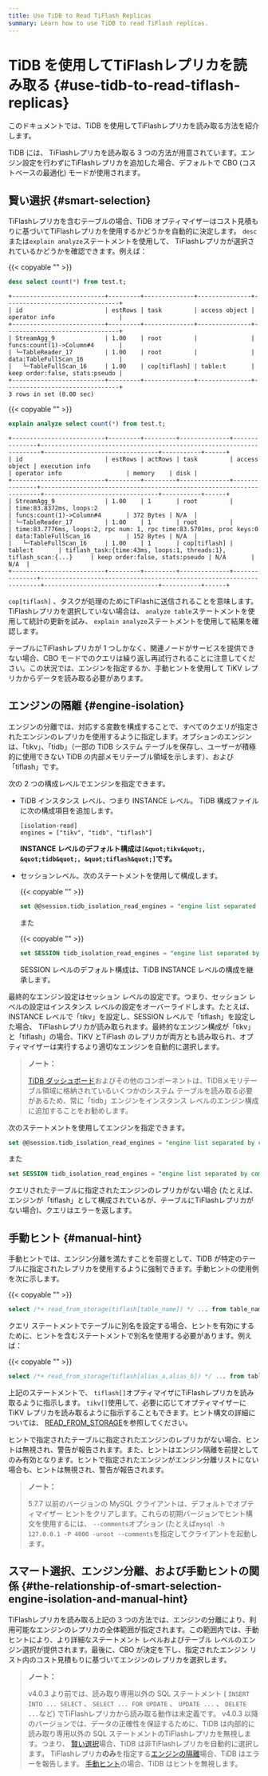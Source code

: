 ```yaml
---
title: Use TiDB to Read TiFlash Replicas
summary: Learn how to use TiDB to read TiFlash replicas.
---
```


# TiDB を使用してTiFlashレプリカを読み取る {#use-tidb-to-read-tiflash-replicas}

このドキュメントでは、TiDB を使用してTiFlashレプリカを読み取る方法を紹介します。

TiDB には、 TiFlashレプリカを読み取る 3 つの方法が用意されています。エンジン設定を行わずにTiFlashレプリカを追加した場合、デフォルトで CBO (コストベースの最適化) モードが使用されます。

## 賢い選択 {#smart-selection}

TiFlashレプリカを含むテーブルの場合、TiDB オプティマイザーはコスト見積もりに基づいてTiFlashレプリカを使用するかどうかを自動的に決定します。 `desc`または`explain analyze`ステートメントを使用して、 TiFlashレプリカが選択されているかどうかを確認できます。例えば：

{{< copyable "" >}}

```sql
desc select count(*) from test.t;
```

```
+--------------------------+---------+--------------+---------------+--------------------------------+
| id                       | estRows | task         | access object | operator info                  |
+--------------------------+---------+--------------+---------------+--------------------------------+
| StreamAgg_9              | 1.00    | root         |               | funcs:count(1)->Column#4       |
| └─TableReader_17         | 1.00    | root         |               | data:TableFullScan_16          |
|   └─TableFullScan_16     | 1.00    | cop[tiflash] | table:t       | keep order:false, stats:pseudo |
+--------------------------+---------+--------------+---------------+--------------------------------+
3 rows in set (0.00 sec)
```

{{< copyable "" >}}

```sql
explain analyze select count(*) from test.t;
```

```
+--------------------------+---------+---------+--------------+---------------+----------------------------------------------------------------------+--------------------------------+-----------+------+
| id                       | estRows | actRows | task         | access object | execution info                                                       | operator info                  | memory    | disk |
+--------------------------+---------+---------+--------------+---------------+----------------------------------------------------------------------+--------------------------------+-----------+------+
| StreamAgg_9              | 1.00    | 1       | root         |               | time:83.8372ms, loops:2                                              | funcs:count(1)->Column#4       | 372 Bytes | N/A  |
| └─TableReader_17         | 1.00    | 1       | root         |               | time:83.7776ms, loops:2, rpc num: 1, rpc time:83.5701ms, proc keys:0 | data:TableFullScan_16          | 152 Bytes | N/A  |
|   └─TableFullScan_16     | 1.00    | 1       | cop[tiflash] | table:t       | tiflash_task:{time:43ms, loops:1, threads:1}, tiflash_scan:{...}     | keep order:false, stats:pseudo | N/A       | N/A  |
+--------------------------+---------+---------+--------------+---------------+----------------------------------------------------------------------+--------------------------------+-----------+------+
```

`cop[tiflash]` 、タスクが処理のためにTiFlashに送信されることを意味します。 TiFlashレプリカを選択していない場合は、 `analyze table`ステートメントを使用して統計の更新を試み、 `explain analyze`ステートメントを使用して結果を確認します。

テーブルにTiFlashレプリカが 1 つしかなく、関連ノードがサービスを提供できない場合、CBO モードでのクエリは繰り返し再試行されることに注意してください。この状況では、エンジンを指定するか、手動ヒントを使用して TiKV レプリカからデータを読み取る必要があります。

## エンジンの隔離 {#engine-isolation}

エンジンの分離では、対応する変数を構成することで、すべてのクエリが指定されたエンジンのレプリカを使用するように指定します。オプションのエンジンは、「tikv」、「tidb」（一部の TiDB システム テーブルを保存し、ユーザーが積極的に使用できない TiDB の内部メモリテーブル領域を示します）、および「tiflash」です。

<CustomContent platform="tidb">

次の 2 つの構成レベルでエンジンを指定できます。

-   TiDB インスタンス レベル、つまり INSTANCE レベル。 TiDB 構成ファイルに次の構成項目を追加します。

    ```
    [isolation-read]
    engines = ["tikv", "tidb", "tiflash"]
    ```

    **INSTANCE レベルのデフォルト構成は`[&quot;tikv&quot;, &quot;tidb&quot;, &quot;tiflash&quot;]`です。**

-   セッションレベル。次のステートメントを使用して構成します。

    {{< copyable "" >}}

    ```sql
    set @@session.tidb_isolation_read_engines = "engine list separated by commas";
    ```

    また

    {{< copyable "" >}}

    ```sql
    set SESSION tidb_isolation_read_engines = "engine list separated by commas";
    ```

    SESSION レベルのデフォルト構成は、TiDB INSTANCE レベルの構成を継承します。

最終的なエンジン設定はセッション レベルの設定です。つまり、セッション レベルの設定はインスタンス レベルの設定をオーバーライドします。たとえば、INSTANCE レベルで「tikv」を設定し、SESSION レベルで「tiflash」を設定した場合、 TiFlashレプリカが読み取られます。最終的なエンジン構成が「tikv」と「tiflash」の場合、TiKV とTiFlash のレプリカが両方とも読み取られ、オプティマイザーは実行するより適切なエンジンを自動的に選択します。

> **ノート：**
>
> [<a href="/dashboard/dashboard-intro.md">TiDB ダッシュボード</a>](/dashboard/dashboard-intro.md)およびその他のコンポーネントは、TiDBメモリテーブル領域に格納されているいくつかのシステム テーブルを読み取る必要があるため、常に「tidb」エンジンをインスタンス レベルのエンジン構成に追加することをお勧めします。

</CustomContent>

<CustomContent platform="tidb-cloud">

次のステートメントを使用してエンジンを指定できます。

```sql
set @@session.tidb_isolation_read_engines = "engine list separated by commas";
```

また

```sql
set SESSION tidb_isolation_read_engines = "engine list separated by commas";
```

</CustomContent>

クエリされたテーブルに指定されたエンジンのレプリカがない場合 (たとえば、エンジンが「tiflash」として構成されているが、テーブルにTiFlashレプリカがない場合)、クエリはエラーを返します。

## 手動ヒント {#manual-hint}

手動ヒントでは、エンジン分離を満たすことを前提として、TiDB が特定のテーブルに指定されたレプリカを使用するように強制できます。手動ヒントの使用例を次に示します。

{{< copyable "" >}}

```sql
select /*+ read_from_storage(tiflash[table_name]) */ ... from table_name;
```

クエリ ステートメントでテーブルに別名を設定する場合、ヒントを有効にするために、ヒントを含むステートメントで別名を使用する必要があります。例えば：

{{< copyable "" >}}

```sql
select /*+ read_from_storage(tiflash[alias_a,alias_b]) */ ... from table_name_1 as alias_a, table_name_2 as alias_b where alias_a.column_1 = alias_b.column_2;
```

上記のステートメントで、 `tiflash[]`オプティマイザにTiFlashレプリカを読み取るように指示します。 `tikv[]`使用して、必要に応じてオプティマイザーに TiKV レプリカを読み取るように指示することもできます。ヒント構文の詳細については、 [<a href="/optimizer-hints.md#read_from_storagetiflasht1_name--tl_name--tikvt2_name--tl_name-">READ_FROM_STORAGE</a>](/optimizer-hints.md#read_from_storagetiflasht1_name--tl_name--tikvt2_name--tl_name-)を参照してください。

ヒントで指定されたテーブルに指定されたエンジンのレプリカがない場合、ヒントは無視され、警告が報告されます。また、ヒントはエンジン隔離を前提としてのみ有効となります。ヒントで指定されたエンジンがエンジン分離リストにない場合も、ヒントは無視され、警告が報告されます。

> **ノート：**
>
> 5.7.7 以前のバージョンの MySQL クライアントは、デフォルトでオプティマイザー ヒントをクリアします。これらの初期バージョンでヒント構文を使用するには、 `--comments`オプション (たとえば`mysql -h 127.0.0.1 -P 4000 -uroot --comments`を指定してクライアントを起動します。

## スマート選択、エンジン分離、および手動ヒントの関係 {#the-relationship-of-smart-selection-engine-isolation-and-manual-hint}

TiFlashレプリカを読み取る上記の 3 つの方法では、エンジンの分離により、利用可能なエンジンのレプリカの全体範囲が指定されます。この範囲内では、手動ヒントにより、より詳細なステートメント レベルおよびテーブル レベルのエンジン選択が提供されます。最後に、CBO が決定を下し、指定されたエンジン リスト内のコスト見積もりに基づいてエンジンのレプリカを選択します。

> **ノート：**
>
> v4.0.3 より前では、読み取り専用以外の SQL ステートメント ( `INSERT INTO ... SELECT` 、 `SELECT ... FOR UPDATE` 、 `UPDATE ...` 、 `DELETE ...`など) でTiFlashレプリカから読み取る動作は未定義です。 v4.0.3 以降のバージョンでは、データの正確性を保証するために、TiDB は内部的に読み取り専用以外の SQL ステートメントのTiFlashレプリカを無視します。つまり、 [<a href="#smart-selection">賢い選択</a>](#smart-selection)場合、TiDB は非TiFlashレプリカを自動的に選択します。 TiFlashレプリカ**のみ**を指定する[<a href="#engine-isolation">エンジンの隔離</a>](#engine-isolation)場合、TiDB はエラーを報告します。 [<a href="#manual-hint">手動ヒント</a>](#manual-hint)の場合、TiDB はヒントを無視します。
